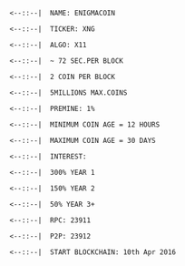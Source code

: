 	<--::--|  NAME: ENIGMACOIN  
	
	<--::--|  TICKER: XNG   

	<--::--|  ALGO: X11      

	<--::--|  ~ 72 SEC.PER BLOCK 

	<--::--|  2 COIN PER BLOCK 

	<--::--|  5MILLIONS MAX.COINS    

	<--::--|  PREMINE: 1%    

	<--::--|  MINIMUM COIN AGE = 12 HOURS 

	<--::--|  MAXIMUM COIN AGE = 30 DAYS  

	<--::--|  INTEREST:	

	<--::--|  300% YEAR 1   

	<--::--|  150% YEAR 2   

	<--::--|  50% YEAR 3+  

	<--::--|  RPC: 23911   

	<--::--|  P2P: 23912
	
	<--::--|  START BLOCKCHAIN: 10th Apr 2016
